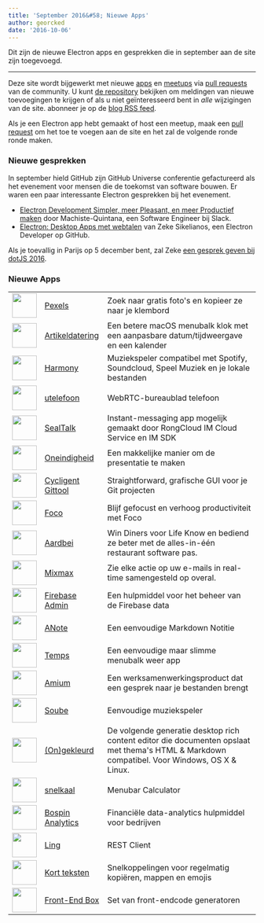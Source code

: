 ```yaml
---
title: 'September 2016&#58; Nieuwe Apps'
author: georcked
date: '2016-10-06'
---
```


Dit zijn de nieuwe Electron apps en gesprekken die in september aan de site zijn toegevoegd.

---

Deze site wordt bijgewerkt met nieuwe [apps](https://electronjs.org/apps) en [meetups](https://electronjs.org/community) via [pull requests](https://github.com/electron/electronjs.org/pulls) van de community. U kunt [de repository](https://github.com/electron/electronjs.org) bekijken om meldingen van nieuwe toevoegingen te krijgen of als u niet geïnteresseerd bent in _alle_ wijzigingen van de site. abonneer je op de [blog RSS feed](https://electronjs.org/feed.xml).

Als je een Electron app hebt gemaakt of host een meetup, maak een [pull request](https://github.com/electron/electronjs.org) om het toe te voegen aan de site en het zal de volgende ronde ronde maken.

### Nieuwe gesprekken

In september hield GitHub zijn GitHub Universe conferentie gefactureerd als het evenement voor mensen die de toekomst van software bouwen. Er waren een paar interessante Electron gesprekken bij het evenement.

* [Electron Development Simpler, meer Pleasant, en meer Productief maken](https://www.youtube.com/watch?v=Eqg_IqVeI5s) door Machiste-Quintana, een Software Engineer bij Slack.
* [Electron: Desktop Apps met webtalen](https://www.youtube.com/watch?v=FNHBfN8c32U) van Zeke Sikelianos, een Electron Developer op GitHub.

Als je toevallig in Parijs op 5 december bent, zal Zeke [een gesprek geven bij dotJS 2016](https://twitter.com/dotJS/status/783615732307333120).

### Nieuwe Apps

|                                                                                     |                                                           |                                                                                                                                              |
| ----------------------------------------------------------------------------------- | --------------------------------------------------------- | -------------------------------------------------------------------------------------------------------------------------------------------- |
| <img src='/images/apps/pexels-icon.png' width='50' />              | [Pexels](https://www.pexels.com/pro/mac-and-windows-app/) | Zoek naar gratis foto's en kopieer ze naar je klembord                                                                                       |
| <img src='/images/apps/timestamp-icon.png' width='50' />           | [Artikeldatering](https://mzdr.github.io/timestamp/)      | Een betere macOS menubalk klok met een aanpasbare datum/tijdweergave en een kalender                                                         |
| <img src='/images/apps/harmony-icon.png' width='50' />             | [Harmony](http://getharmony.xyz/)                         | Muziekspeler compatibel met Spotify, Soundcloud, Speel Muziek en je lokale bestanden                                                         |
| <img src='/images/apps/uphone-icon.png' width='50' />              | [utelefoon](http://www.integraccs.com)                    | WebRTC-bureaublad telefoon                                                                                                                   |
| <img src='/images/apps/sealtalk-icon.png' width='50' />            | [SealTalk](http://sealtalk.im)                            | Instant-messaging app mogelijk gemaakt door RongCloud IM Cloud Service en IM SDK                                                             |
| <img src='/images/apps/infinity-icon.png' width='50' />            | [Oneindigheid](https://ycosxapp.github.io)                | Een makkelijke manier om de presentatie te maken                                                                                             |
| <img src='/images/apps/cycligent-git-tool-icon.png' width='50' />  | [Cycligent Gittool](https://www.cycligent.com/git-tool)   | Straightforward, grafische GUI voor je Git projecten                                                                                         |
| <img src='/images/apps/foco-icon.png' width='50' />                | [Foco](https://github.com/akashnimare/foco)               | Blijf gefocust en verhoog productiviteit met Foco                                                                                            |
| <img src='/images/apps/strawberry-icon.png' width='50' />          | [Aardbei](https://strawberrypos.com)                      | Win Diners voor Life Know en bediend ze beter met de alles-in-één restaurant software pas.                                                   |
| <img src='/images/apps/mixmax-icon.png' width='50' />              | [Mixmax](https://mixmax.com/download)                     | Zie elke actie op uw e-mails in real-time samengesteld op overal.                                                                            |
| <img src='/images/apps/firebase-admin-icon.png' width='50' />      | [Firebase Admin](https://firebaseadmin.com)               | Een hulpmiddel voor het beheer van de Firebase data                                                                                          |
| <img src='/images/apps/anote-icon.png' width='50' />               | [ANote](https://github.com/AnotherNote/anote)             | Een eenvoudige Markdown Notitie                                                                                                              |
| <img src='/images/apps/temps-icon.png' width='50' />               | [Temps](https://jackd248.github.io/temps/)                | Een eenvoudige maar slimme menubalk weer app                                                                                                 |
| <img src='/images/apps/amium-icon.png' width='50' />               | [Amium](https://www.amium.com)                            | Een werksamenwerkingsproduct dat een gesprek naar je bestanden brengt                                                                        |
| <img src='/images/apps/soube-icon.png' width='50' />               | [Soube](http://soube.diegomolina.cl)                      | Eenvoudige muziekspeler                                                                                                                      |
| <img src='/images/apps/un-colored-icon.png' width='50' />          | [(On)gekleurd](https://n457.github.io/Uncolored/)         | De volgende generatie desktop rich content editor die documenten opslaat met thema's HTML & Markdown compatibel. Voor Windows, OS X & Linux. |
| <img src='/images/apps/quickcalc-icon.png' width='50' />           | [snelkaal](https://github.com/Cwoodall6/quickcalc)        | Menubar Calculator                                                                                                                           |
| <img src='/images/apps/forestpin-analytics-icon.png' width='50' /> | [Bospin Analytics](http://forestpin.com/analytics)        | Financiële data-analytics hulpmiddel voor bedrijven                                                                                          |
| <img src='/images/apps/ling-icon.png' width='50' />                | [Ling](https://github.com/talhasch/ling)                  | REST Client                                                                                                                                  |
| <img src='/images/apps/shortexts-icon.png' width='50' />           | [Kort teksten](http://shortexts.com/)                     | Snelkoppelingen voor regelmatig kopiëren, mappen en emojis                                                                                   |
| <img src='/images/apps/front-end-box-icon.png' width='50' />       | [Front-End Box](http://frontendbox.io)                    | Set van front-endcode generatoren                                                                                                            |

